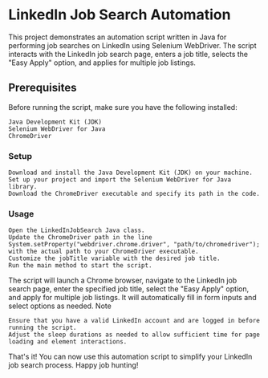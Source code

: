<h1>LinkedIn Job Search Automation</h1>

This project demonstrates an automation script written in Java for performing job searches on LinkedIn using Selenium WebDriver. The script interacts with the LinkedIn job search page, enters a job title, selects the "Easy Apply" option, and applies for multiple job listings.


<h2>Prerequisites</h2>

Before running the script, make sure you have the following installed:

    Java Development Kit (JDK)
    Selenium WebDriver for Java
    ChromeDriver

<h3>Setup</h3>

    Download and install the Java Development Kit (JDK) on your machine.
    Set up your project and import the Selenium WebDriver for Java library.
    Download the ChromeDriver executable and specify its path in the code.

<h3>Usage</h3>

    Open the LinkedInJobSearch Java class.
    Update the ChromeDriver path in the line System.setProperty("webdriver.chrome.driver", "path/to/chromedriver"); with the actual path to your ChromeDriver executable.
    Customize the jobTitle variable with the desired job title.
    Run the main method to start the script.

The script will launch a Chrome browser, navigate to the LinkedIn job search page, enter the specified job title, select the "Easy Apply" option, and apply for multiple job listings. It will automatically fill in form inputs and select options as needed.
Note

    Ensure that you have a valid LinkedIn account and are logged in before running the script.
    Adjust the sleep durations as needed to allow sufficient time for page loading and element interactions.

That's it! You can now use this automation script to simplify your LinkedIn job search process. Happy job hunting!
